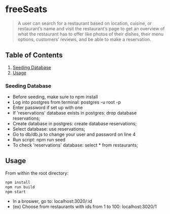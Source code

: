 # freeSeats

> A user can search for a restaurant based on location, cuisine, or restaurant’s name and visit the restaurant’s page to get an overview of what the restaurant has to offer like photos of their dishes, their menu options, customers’ reviews, and be able to make a reservation.

## Table of Contents

1. [Seeding Database](#SeedingDatabase)
1. [Usage](#Usage)

### Seeding Database
- Before seeding, make sure to npm install
- Log into postgres from terminal: postgres -u root -p
- Enter password if set up with one
- If 'reservations' database exists in postgres: drop database reservations;
- Create database in postgres: create database reservations;
- Select database: use reservations;
- Go to db/db.js to change your user and password on line 4
- Run script: npm run seed
- To check 'reservations' database: select * from restaurants;

## Usage

From within the root directory:
```sh
npm install
npm run build
npm start
```
- In a broswer, go to: localhost:3020/:id
- (ex) Choose from restaurants with ids from 1 to 100: localhost:3020/1
